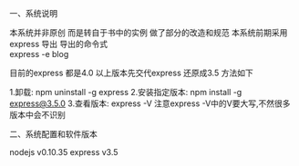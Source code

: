 一、系统说明

本系统并非原创 而是转自于书中的实例 做了部分的改造和规范
本系统前期采用express 导出 导出的命令式  
express -e blog

目前的express 都是4.0 以上版本先交代express 还原成3.5  方法如下 

1.卸载: npm uninstall -g express
2.安装指定版本: npm install -g express@3.5.0
3.查看版本: express -V
注意express -V中的V要大写,不然很多版本中会不识别

二、系统配置和软件版本


nodejs  v0.10.35
express v3.5
